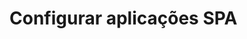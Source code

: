 ﻿# Configurar aplicações SPA

<!-- link to version in English -->
<div data-alt-locales="en-us"></div>